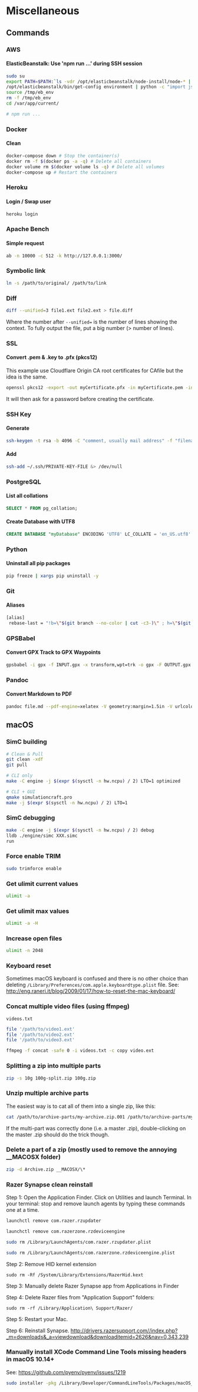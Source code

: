 # Miscellaneous

## Commands

### AWS

#### ElasticBeanstalk: Use 'npm run ...' during SSH session

```bash
sudo su
export PATH=$PATH:`ls -vdr /opt/elasticbeanstalk/node-install/node-* | head -1`/bin
/opt/elasticbeanstalk/bin/get-config environment | python -c "import json,sys; obj=json.load(sys.stdin); f = open('/tmp/eb_env', 'w'); f.write('\n'.join(map(lambda x: 'export ' + x[0] + '=' + x[1], obj.iteritems())))"
source /tmp/eb_env
rm -f /tmp/eb_env
cd /var/app/current/

# npm run ...
```

### Docker

#### Clean

```bash
docker-compose down # Stop the container(s)
docker rm -f $(docker ps -a -q) # Delete all containers
docker volume rm $(docker volume ls -q) # Delete all volumes
docker-compose up # Restart the containers
```

### Heroku

#### Login / Swap user

```bash
heroku login
```

### Apache Bench

#### Simple request

```bash
ab -n 10000 -c 512 -k http://127.0.0.1:3000/
```

### Symbolic link

```bash
ln -s /path/to/original/ /path/to/link
```

### Diff

```bash
diff --unified=3 file1.ext file2.ext > file.diff
```

Where the number after `--unified=` is the number of lines showing the context. To fully output the file, put a big number (> number of lines).

### SSL

#### Convert .pem & .key to .pfx (pkcs12)

This example use Cloudflare Origin CA root certificates for CAfile but the idea is the same.

```bash
openssl pkcs12 -export -out myCertificate.pfx -in myCertificate.pem -inkey myCertificate.key -CAfile origin_ca_rsa_root.pem
```

It will then ask for a password before creating the certificate.

### SSH Key

#### Generate

```bash
ssh-keygen -t rsa -b 4096 -C "comment, usually mail address" -f "filename, usually username-Platform"
```

#### Add

```bash
ssh-add ~/.ssh/PRIVATE-KEY-FILE &> /dev/null
```

### PostgreSQL

#### List all collations

```sql
SELECT * FROM pg_collation;
```

#### Create Database with UTF8

```sql
CREATE DATABASE "myDatabase" ENCODING 'UTF8' LC_COLLATE = 'en_US.utf8' LC_CTYPE = 'en_US.utf8' TEMPLATE template0;
```

### Python

#### Uninstall all pip packages

```bash
pip freeze | xargs pip uninstall -y
```

### Git

#### Aliases

```bash
[alias]
 rebase-last = "!b=\"$(git branch --no-color | cut -c3-)\" ; h=\"$(git rev-parse $b)\" ; echo \"Current branch: $b $h\" ; c=\"$(git rev-parse $b)\" ; echo \"Recreating $b branch with initial commit $c ...\" ; git checkout --orphan new-start $c ; git commit -C $c ; git rebase --onto new-start $c $b ; git branch -d new-start ; git gc"
```

### GPSBabel

#### Convert GPX Track to GPX Waypoints

```bash
gpsbabel -i gpx -f INPUT.gpx -x transform,wpt=trk -o gpx -F OUTPUT.gpx
```

### Pandoc

#### Convert Markdown to PDF

```bash
pandoc file.md --pdf-engine=xelatex -V geometry:margin=1.5in -V urlcolor=blue -o file.pdf
```

## macOS

### SimC building

```bash
# Clean & Pull
git clean -xdf
git pull

# CLI only
make -C engine -j $(expr $(sysctl -n hw.ncpu) / 2) LTO=1 optimized

# CLI + GUI
qmake simulationcraft.pro
make -j $(expr $(sysctl -n hw.ncpu) / 2) LTO=1
```

### SimC debugging

```bash
make -C engine -j $(expr $(sysctl -n hw.ncpu) / 2) debug
lldb ./engine/simc XXX.simc
run
```

### Force enable TRIM

```bash
sudo trimforce enable
```

### Get ulimit current values

```bash
ulimit -a
```

### Get ulimit max values

```bash
ulimit -a -H
```

### Increase open files

```bash
ulimit -n 2048
```

### Keyboard reset

Sometimes macOS keyboard is confused and there is no other choice than deleting `/Library/Preferences/com.apple.keyboardtype.plist` file.
See: <http://eng.raneri.it/blog/2009/01/17/how-to-reset-the-mac-keyboard/>

### Concat multiple video files (using ffmpeg)

`videos.txt`
```bash
file '/path/to/video1.ext'
file '/path/to/video2.ext'
file '/path/to/video3.ext'
```

```bash
ffmpeg -f concat -safe 0 -i videos.txt -c copy video.ext
```

### Splitting a zip into multiple parts

```bash
zip -s 10g 100g-split.zip 100g.zip
```

### Unzip multiple archive parts

The easiest way is to cat all of them into a single zip, like this:

```bash
cat /path/to/archive-parts/my-archive.zip.001 /path/to/archive-parts/my-archive.zip.002 /path/to/archive-parts/my-archive.zip.003 > my-archive.zip
```

If the multi-part was correctly done (i.e. a master .zip), double-clicking on the master .zip should do the trick though.

### Delete a part of a zip (mostly used to remove the annoying __MACOSX folder)

```bash
zip -d Archive.zip __MACOSX/\*
```

### Razer Synapse clean reinstall

Step 1: Open the Application Finder. Click on Utilities and launch Terminal. In your terminal: stop and remove launch agents by typing these commands one at a time.

```bash
launchctl remove com.razer.rzupdater

launchctl remove com.razerzone.rzdeviceengine

sudo rm /Library/LaunchAgents/com.razer.rzupdater.plist

sudo rm /Library/LaunchAgents/com.razerzone.rzdeviceengine.plist
```

Step 2: Remove HID kernel extension

```
sudo rm -Rf /System/Library/Extensions/RazerHid.kext
```

Step 3: Manually delete Razer Synapse app from Applications in Finder

Step 4: Delete Razer files from "Application Support" folders:

```
sudo rm -rf /Library/Application\ Support/Razer/
```

Step 5: Restart your Mac.

Step 6: Reinstall Synapse. <http://drivers.razersupport.com//index.php?_m=downloads&_a=viewdownload&downloaditemid=2626&nav=0,343,239>

### Manually install XCode Command Line Tools missing headers in macOS 10.14+

See: <https://github.com/pyenv/pyenv/issues/1219>

```bash
sudo installer -pkg /Library/Developer/CommandLineTools/Packages/macOS_SDK_headers_for_macOS_10.14.pkg -target /
```
